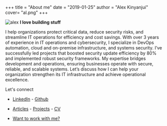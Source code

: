 +++
title = "About me"
date = "2019-01-25"
author = "Alex Kinyanjui"
cover= "al.png"
+++

![alex](/img/al.png)
**I love building stuff**

I help organizations protect critical data, reduce security risks, and streamline IT operations for efficiency and cost savings. 
With over 3 years of experience in IT operations and cybersecurity, I specialize in DevOps automation, cloud and on-premise infrastructure, and systems security. 
I’ve successfully led projects that boosted security update efficiency by 80% and implemented robust security frameworks. 
My expertise bridges development and operations, ensuring businesses operate with secure, reliable, and scalable systems. 
Let’s discuss how I can help your organization strengthen its IT infrastructure and achieve operational excellence.


Let's connect 

- [LinkedIn](https://www.linkedin.com/in/alex-n-66851418a/) - [Github](https://github.com/AlexNduta)

- [Articles](https://alexnduta.netlify.app/articles/) - [Projects](tps://alexnduta.netlify.app/projects/) - [CV](https://alexnduta.netlify.app/showcase/) 
- [Want to work with me?](aleckskin1@gmail.com)
